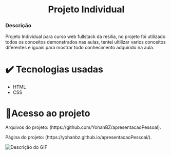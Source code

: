  <h1 align="center"> Projeto Individual </h1>
 <h3>Descrição</h3>
 <p>Projeto Individual para curso web fullstack da resilia, no projeto foi utilizado todos os conceitos demonstrados nas aulas, tentei ultilizar varios conceitos diferentes e iguais para mostrar todo conhecimento adquirido na aula. </p>
 <h1>✔️ Tecnologias usadas</h1>
 <ul>
  <li>HTML</li>
  <li>CSS</li>
 </ul>
 <h1>📁Acesso ao projeto</h1>
 <p>Arquivos do projeto: (https://github.com/YohanBZ/apresentacaoPessoal).</p>
 <p>Página do projeto: (https://yohanbz.github.io/apresentacaoPessoal/).</p>
 <img src=![Animação site](https://github.com/YohanBZ/apresentacaoPessoal/assets/98111590/4b1b259e-a82b-4239-bb96-f0ee84ea4e5a) alt="Descrição do GIF">



